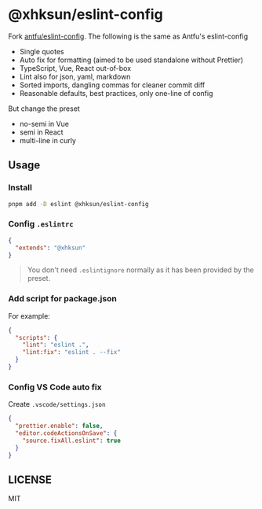 # @xhksun/eslint-config

Fork [antfu/eslint-config](https://github.com/antfu/eslint-config). The following is the same as Antfu's eslint-config

- Single quotes
- Auto fix for formatting (aimed to be used standalone without Prettier)
- TypeScript, Vue, React out-of-box
- Lint also for json, yaml, markdown
- Sorted imports, dangling commas for cleaner commit diff
- Reasonable defaults, best practices, only one-line of config

But change the preset

- no-semi in Vue
- semi in React
- multi-line in curly

## Usage

### Install

```bash
pnpm add -D eslint @xhksun/eslint-config
```

### Config `.eslintrc`

```json
{
  "extends": "@xhksun"
}
```

> You don't need `.eslintignore` normally as it has been provided by the preset.

### Add script for package.json

For example:

```json
{
  "scripts": {
    "lint": "eslint .",
    "lint:fix": "eslint . --fix"
  }
}
```

### Config VS Code auto fix

Create `.vscode/settings.json`

```json
{
  "prettier.enable": false,
  "editor.codeActionsOnSave": {
    "source.fixAll.eslint": true
  }
}
```

## LICENSE

MIT